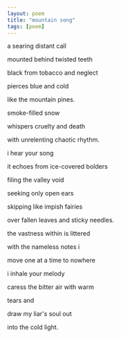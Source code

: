 ```yaml
---
layout: poem
title: "mountain song"
tags: [poem]
---
```


a searing distant call

mounted behind twisted teeth

black from tobacco and neglect

pierces blue and cold

like the mountain pines.


smoke-filled snow

whispers cruelty and death

with unrelenting chaotic rhythm.

i hear your song

it echoes from ice-covered bolders

filing the valley void

seeking only open ears

skipping like impish fairies

over fallen leaves and sticky needles.

the vastness within is littered

with the nameless notes i

move one at a time to nowhere

i inhale your melody

caress the bitter air with warm

tears and

draw my liar's soul out

into the cold light.

